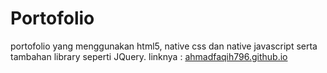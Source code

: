 # Portofolio
portofolio yang menggunakan html5, native css dan native javascript serta tambahan library seperti JQuery.
linknya : [ahmadfaqih796.github.io](https://ahmadfaqih796.github.io/)
